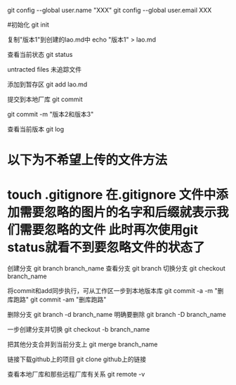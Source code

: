 ﻿git config --global user.name "XXX"
git config --global user.email XXX

#初始化
git init

复制"版本1"到创建的lao.md中
echo "版本1" > lao.md

查看当前状态
git status 

untracted files 未追踪文件

添加到暂存区
git add lao.md 

提交到本地厂库
git commit

git commit -m "版本2和版本3"

查看当前版本
git log

以下为不希望上传的文件方法
===============================
touch .gitignore
在.gitignore 文件中添加需要忽略的图片的名字和后缀就表示我们需要忽略的文件
此时再次使用git status就看不到要忽略文件的状态了
==================================

创建分支
git branch branch_name
查看分支
git branch 
切换分支
git checkout branch_name

将commit和add同步执行，可从工作区一步到本地版本库
git commit -a -m "删库跑路"
git commit -am "删库跑路"

删除分支
git branch -d branch_name
明确要删除
git branch -D branch_name

一步创建分支并切换
git checkout -b branch_name

把其他分支合并到当前分支上
git merge branch_name

链接下载github上的项目
git clone github上的链接

查看本地厂库和那些远程厂库有关系
git remote -v
